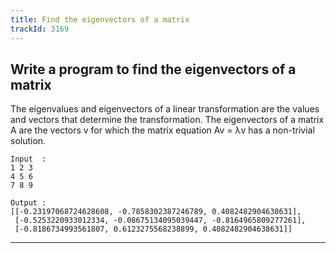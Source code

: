 ```yaml
---
title: Find the eigenvectors of a matrix
trackId: 3169
---
```


## Write a program to find the eigenvectors of a matrix

The eigenvalues and eigenvectors of a linear transformation are the values and vectors that determine the transformation. The eigenvectors of a matrix A are the vectors v for which the matrix equation Av = λv has a non-trivial solution.

```
Input  :
1 2 3
4 5 6
7 8 9

Output :
[[-0.23197068724628608, -0.7858302387246789, 0.4082482904638631],
 [-0.5253220933012334, -0.08675134095039447, -0.8164965809277261],
 [-0.8186734993561807, 0.6123275568238899, 0.4082482904638631]]
```

---
